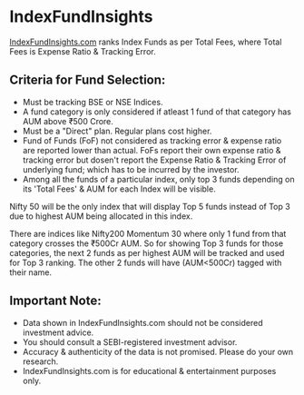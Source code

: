 # IndexFundInsights
[IndexFundInsights.com](https://indexfundinsights.com/) ranks Index Funds as per Total Fees, where Total Fees is Expense Ratio &amp; Tracking Error.
## Criteria for Fund Selection:
- Must be tracking BSE or NSE Indices.
- A fund category is only considered if atleast 1 fund of that category has AUM above ₹500 Crore.
- Must be a "Direct" plan. Regular plans cost higher.
- Fund of Funds (FoF) not considered as tracking error & expense ratio are reported lower than actual. FoFs report their own expense ratio & tracking error but dosen't report the Expense Ratio & Tracking Error of underlying fund; which has to be incurred by the investor.
- Among all the funds of a particular index, only top 3 funds depending on its 'Total Fees' & AUM for each Index will be visible.

Nifty 50 will be the only index that will display Top 5 funds instead of Top 3 due to highest AUM being allocated in this index.

There are indices like Nifty200 Momentum 30 where only 1 fund from that category crosses the ₹500Cr AUM. So for showing Top 3 funds for those categories, the next 2 funds as per highest AUM will be tracked and used for Top 3 ranking. The other 2 funds will have (AUM<500Cr) tagged with their name.
## Important Note:
- Data shown in IndexFundInsights.com should not be considered investment advice.
- You should consult a SEBI-registered investment advisor.
- Accuracy & authenticity of the data is not promised. Please do your own research.
- IndexFundInsights.com is for educational & entertainment purposes only.
